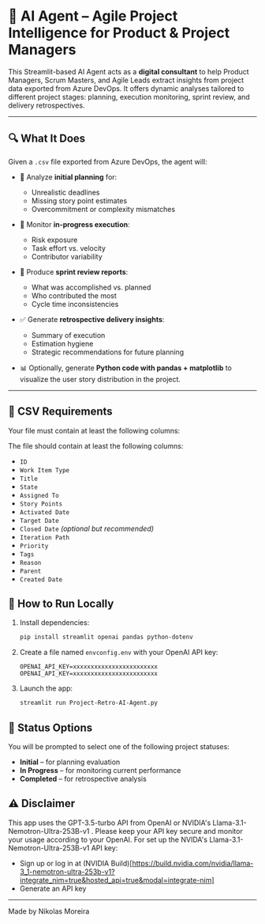 # 🤖 AI Agent – Agile Project Intelligence for Product & Project Managers

This Streamlit-based AI Agent acts as a **digital consultant** to help Product Managers, Scrum Masters, and Agile Leads extract insights from project data exported from Azure DevOps. It offers dynamic analyses tailored to different project stages: planning, execution monitoring, sprint review, and delivery retrospectives.

---

## 🔍 What It Does

Given a `.csv` file exported from Azure DevOps, the agent will:

- 📌 Analyze **initial planning** for:
  - Unrealistic deadlines
  - Missing story point estimates
  - Overcommitment or complexity mismatches

- 🚦 Monitor **in-progress execution**:
  - Risk exposure
  - Task effort vs. velocity
  - Contributor variability

- 🧾 Produce **sprint review reports**:
  - What was accomplished vs. planned
  - Who contributed the most
  - Cycle time inconsistencies

- ✅ Generate **retrospective delivery insights**:
  - Summary of execution
  - Estimation hygiene
  - Strategic recommendations for future planning

- 📊 Optionally, generate **Python code with pandas + matplotlib** to visualize the user story distribution in the project.

---

## 📂 CSV Requirements

Your file must contain at least the following columns:

The file should contain at least the following columns:

- `ID`
- `Work Item Type`
- `Title`
- `State`
- `Assigned To`
- `Story Points`
- `Activated Date`
- `Target Date`
- `Closed Date` *(optional but recommended)*
- `Iteration Path`
- `Priority`
- `Tags`
- `Reason`
- `Parent`
- `Created Date`

## 🚀 How to Run Locally

1. Install dependencies:
   ```bash
   pip install streamlit openai pandas python-dotenv
   ```

2. Create a file named `envconfig.env` with your OpenAI API key:
   ```
   OPENAI_API_KEY=xxxxxxxxxxxxxxxxxxxxxxxx
   OPENAI_API_KEY=xxxxxxxxxxxxxxxxxxxxxxxx
   ```

3. Launch the app:
   ```bash
   streamlit run Project-Retro-AI-Agent.py
   ```

## 📌 Status Options

You will be prompted to select one of the following project statuses:
- **Initial** – for planning evaluation
- **In Progress** – for monitoring current performance
- **Completed** – for retrospective analysis

## ⚠️ Disclaimer

This app uses the GPT-3.5-turbo API from OpenAI or NVIDIA's Llama-3.1-Nemotron-Ultra-253B-v1 . 
Please keep your API key secure and monitor your usage according to your OpenAI.
For set up the NVIDA's Llama-3.1-Nemotron-Ultra-253B-v1 API key:
- Sign up or log in at (NVIDIA Build)[https://build.nvidia.com/nvidia/llama-3_1-nemotron-ultra-253b-v1?integrate_nim=true&hosted_api=true&modal=integrate-nim]
- Generate an API key

---

Made by Nikolas Moreira
